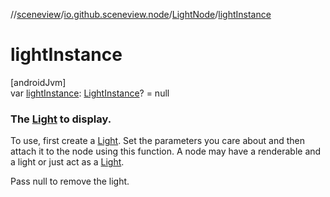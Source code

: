 //[sceneview](../../../index.md)/[io.github.sceneview.node](../index.md)/[LightNode](index.md)/[lightInstance](light-instance.md)

# lightInstance

[androidJvm]\
var [lightInstance](light-instance.md): [LightInstance](../../com.google.ar.sceneform.rendering/-light-instance/index.md)? = null

###  The [Light](../../com.google.ar.sceneform.rendering/-light/index.md) to display.

To use, first create a [Light](../../com.google.ar.sceneform.rendering/-light/index.md). Set the parameters you care about and then attach it to the node using this function. A node may have a renderable and a light or just act as a [Light](../../com.google.ar.sceneform.rendering/-light/index.md).

Pass null to remove the light.
